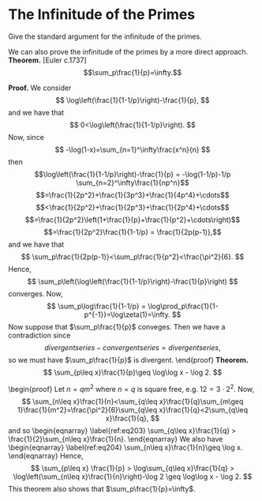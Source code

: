 # The Infinitude of the Primes
Give the standard argument for the infinitude of the primes.

We can also prove the infinitude of the primes by a more direct approach.
**Theorem.** [Euler c.1737]
  $$\sum_p\frac{1}{p}=\infty.$$

**Proof.**
  We consider
  $$
    \log\left(\frac{1}{1-1/p}\right)-\frac{1}{p},
  $$
  and we have that
  $$
    0<\log\left(\frac{1}{1-1/p}\right).
  $$
  Now, since
  $$
    -\log(1-x)=\sum_{n=1}^\infty\frac{x^n}{n}
  $$
  then
    $$\log\left(\frac{1}{1-1/p}\right)-\frac{1}{p} = -\log(1-1/p)-1/p \sum_{n=2}^\infty\frac{1}{np^n}$$
    $$=\frac{1}{2p^2}+\frac{1}{3p^3}+\frac{1}{4p^4}+\cdots$$
    $$<\frac{1}{2p^2}+\frac{1}{2p^3}+\frac{1}{2p^4}+\cdots$$
    $$=\frac{1}{2p^2}\left(1+\frac{1}{p}+\frac{1}{p^2}+\cdots\right)$$
    $$=\frac{1}{2p^2}\frac{1}{1-1/p} = \frac{1}{2p(p-1)},$$
  and we have that
  $$
    \sum_p\frac{1}{2p(p-1)}<\sum_p\frac{1}{p^2}<\frac{\pi^2}{6}.
  $$
  Hence,
  $$
    \sum_p\left(\log\left(\frac{1}{1-1/p}\right)-\frac{1}{p}\right)
  $$
  converges. Now,
  $$
    \sum_p\log\frac{1}{1-1/p} = \log\prod_p\frac{1}{1-p^{-1}}=\log\zeta(1)=\infty.
  $$
  Now suppose that $\sum_p\frac{1}{p}$ conveges. Then we have a contradiction since
  $$
    divergent series-convergent series=divergent series,
  $$
  so we must have $\sum_p\frac{1}{p}$ is divergent.
\end{proof}
**Theorem.** 
  $$
    \sum_{p\leq x}\frac{1}{p}\geq \log\log x - \log 2.
  $$


\begin{proof}
  Let $n=qm^2$ where $n=q$ is square free, e.g. $12=3\cdot 2^2$. Now,
  $$
    \sum_{n\leq x}\frac{1}{n}<\sum_{q\leq x}\frac{1}{q}\sum_{m\geq 1}\frac{1}{m^2}=\frac{\pi^2}{6}\sum_{q\leq x}\frac{1}{q}<2\sum_{q\leq x}\frac{1}{q},
  $$
  and so
  \begin{eqnarray}
    \label{ref:eq203}
    \sum_{q\leq x}\frac{1}{q} > \frac{1}{2}\sum_{n\leq x}\frac{1}{n}.
  \end{eqnarray}
  We also have
  \begin{eqnarray}
    \label{ref:eq204}
    \sum_{n\leq x}\frac{1}{n}\geq \log x.
  \end{eqnarray}
  Hence,
  $$
    \sum_{p\leq x} \frac{1}{p} > \log\sum_{q\leq x}\frac{1}{q} > \log\left(\sum_{n\leq x}\frac{1}{n}\right)-\log 2 \geq \log\log x - \log 2.
  $$
This theorem also shows that $\sum_p\frac{1}{p}=\infty$.